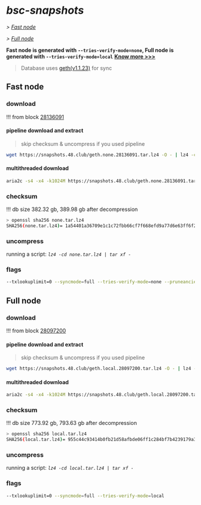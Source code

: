 # *bsc-snapshots*


*\> [Fast node](#fast-node)*

*\> [Full node](#full-node)*

**Fast node is generated with `--tries-verify-mode=none`, Full node is generated with `--tries-verify-mode=local`**
**[Know more >>>](https://github.com/bnb-chain/bsc/pull/926)**

> Database uses [geth(v1.1.23)](https://github.com/bnb-chain/bsc/releases/tag/v1.1.23) for sync


## Fast node

### download

<!-- begin_none -->

!!! from block [28136091](https://bscscan.com/block/28136091)

#### pipeline download and extract
> skip checksum & uncompress if you used pipeline
```bash
wget https://snapshots.48.club/geth.none.28136091.tar.lz4 -O - | lz4 -cd | tar xf -
```

#### multithreaded download

```bash
aria2c -s4 -x4 -k1024M https://snapshots.48.club/geth.none.28136091.tar.lz4 -o none.tar.lz4
```


### checksum

!!! db size 382.32 gb, 389.98 gb after decompression
```bash
> openssl sha256 none.tar.lz4
SHA256(none.tar.lz4)= 1a54401a36709e1c1c72fbb66cf7f668efd9a77d6e63ff6f2835bfea9429dc7c
```

<!-- end_none -->

### uncompress


running a script: _`lz4 -cd none.tar.lz4 | tar xf -`_


### flags


```bash
--txlookuplimit=0 --syncmode=full --tries-verify-mode=none --pruneancient=true --diffblock=5000
```


## Full node


### download

<!-- begin_local -->

!!! from block [28097200](https://bscscan.com/block/28097200)

#### pipeline download and extract
> skip checksum & uncompress if you used pipeline
```bash
wget https://snapshots.48.club/geth.local.28097200.tar.lz4 -O - | lz4 -cd | tar xf -
```

#### multithreaded download

```bash
aria2c -s4 -x4 -k1024M https://snapshots.48.club/geth.local.28097200.tar.lz4 -o local.tar.lz4
```


### checksum

!!! db size 773.92 gb, 793.63 gb after decompression
```bash
> openssl sha256 local.tar.lz4
SHA256(local.tar.lz4)= 955c44c93414b0fb21d58afbde06ff1c284bf7b4239179a32b3ee78382337cd7
```

<!-- end_local -->


### uncompress


running a script: _`lz4 -cd local.tar.lz4 | tar xf -`_


### flags


```bash
--txlookuplimit=0 --syncmode=full --tries-verify-mode=local
```
